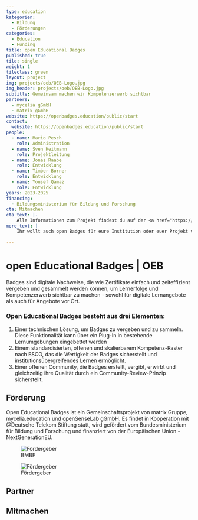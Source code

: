 ```yaml
---
type: education
kategorien:
  - Bildung
  - Förderungen
categories:
  - Education
  - Funding
title: open Educational Badges
published: true
tile: single
weight: 1
tileclass: green
layout: project
img: projects/oeb/OEB-Logo.jpg
img_header: projects/oeb/OEB-Logo.jpg
subtitle: Gemeinsam machen wir Kompetenzerwerb sichtbar
partners:
  - mycelia gGmbH
  - matrix gGmbH
website: https://openbadges.education/public/start
contact:
  website: https://openbadges.education/public/start
people:
  - name: Mario Pesch
    role: Administration
  - name: Sven Heitmann 
    role: Projektleitung
  - name: Jonas Raabe
    role: Entwicklung
  - name: Timber Borner
    role: Entwicklung
  - name: Yousef Qamaz
    role: Entwicklung
years: 2023-2025 
financing:
  - Bildungsministerium für Bildung und Forschung
cta: Mitmachen
cta_text: |-
    Alle Informationen zum Projekt findest du auf der <a href="https://openbadges.education/public/about">Projektseite</a>.
more_text: |-
    Ihr wollt auch open Badges für eure Institution oder euer Projekt vergeben? Dann meldet euch bei uns oder registriert euch direkt auf der <a href="https://openbadges.education/public/start">Plattform</a>.

---
```


# open Educational Badges | OEB

Badges sind digitale Nachweise, die wie Zertifikate einfach und zeiteffizient vergeben und gesammelt werden können, um Lernerfolge und Kompetenzerwerb sichtbar zu machen - sowohl für digitale Lernangebote als auch für Angebote vor Ort.

### Open Educational Badges besteht aus drei Elementen:

1. Einer technischen Lösung, um Badges zu vergeben und zu sammeln. Diese Funktionalität kann über ein Plug-In in bestehende Lernumgebungen eingebettet werden
2. Einem standardisierten, offenen und skalierbarem Kompetenz-Raster nach ESCO, das die Wertigkeit der Badges sicherstellt und institutionsübergreifendes Lernen ermöglicht.
3. Einer offenen Community, die Badges erstellt, vergibt, erwirbt und gleichzeitig ihre Qualität durch ein Community-Review-Prinzip sicherstellt.



## Förderung  
Open Educational Badges ist ein Gemeinschaftsprojekt von matrix Gruppe, mycelia.education und openSenseLab gGmbH. Es findet in Kooperation mit @Deutsche Telekom Stiftung statt, wird gefördert vom Bundesministerium für Bildung und Forschung und finanziert von der Europäischen Union - NextGenerationEU.

<div class="one-img">
    <figure class="license">
        <img alt="Fördergeber" src="/files/projects/oeb/bmbf_logo_new.jpg">
        <figcaption>BMBF</figcaption>
    </figure>
     <figure class="license">
        <img alt="Fördergeber" src="/files/projects/oeb/eu_logo_new.png">
        <figcaption>Fördergeber</figcaption>
    </figure>
</div>

## Partner


## Mitmachen